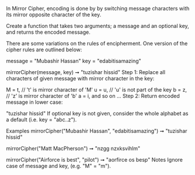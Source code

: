 In Mirror Cipher, encoding is done by by switching message characters with its mirror opposite character of the key.

Create a function that takes two arguments; a message and an optional key, and returns the encoded message.

There are some variations on the rules of encipherment. One version of the cipher rules are outlined below:

message = "Mubashir Hassan"
key = "edabitisamazing"

mirrorCipher(message, key) ➞ "tuzishar hissid"
Step 1: Replace all characters of given message with mirror character in the key:

M = t, // 't' is mirror character of 'M'
u = u, // 'u' is not part of the key
b = z, // 'z' is mirror character of 'b'
a = i, and so on ...
Step 2: Return encoded message in lower case:

"tuzishar hissid"
If optional key is not given, consider the whole alphabet as a default (i.e. key = "abc..z").

Examples
mirrorCipher("Mubashir Hassan", "edabitisamazing") ➞ "tuzishar hissid"

mirrorCipher("Matt MacPherson") ➞ "nzgg nzxksvihlm"

mirrorCipher("Airforce is best", "pilot") ➞ "aorfirce os besp"
Notes
Ignore case of message and key, (e.g. "M" = "m").